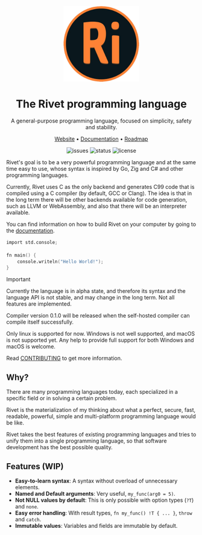 <div align="center">

<img src="https://github.com/rivet-lang/logo/blob/main/logo.png" alt="Rivet logo" width="200" height="200"/>

# The Rivet programming language

A general-purpose programming language, focused on simplicity, safety and stability.

[Website](https://rivet-lang.github.io)
•
[Documentation](https://rivet-lang.github.io/docs)
•
[Roadmap](ROADMAP.md)

![issues](https://img.shields.io/github/issues/rivet-lang/rivet?style=flat-square)
![status](https://img.shields.io/badge/status-alpha-blue?style=flat-square)
![license](https://img.shields.io/github/license/rivet-lang/rivet?style=flat-square)

</div>

Rivet's goal is to be a very powerful programming language and at the same time easy
to use, whose syntax is inspired by Go, Zig and C# and other programming languages.

Currently, Rivet uses C as the only backend and generates C99 code that is compiled using
a C compiler (by default, GCC or Clang). The idea is that in the long term there will be
other backends available for code generation, such as LLVM or WebAssembly, and also that
there will be an interpreter available.

You can find information on how to build Rivet on your computer by going to the
[documentation](https://rivet-lang.github.io/docs).

```v
import std.console;

fn main() {
    console.writeln("Hello World!");
}
```

> [!IMPORTANT]
> Currently the language is in alpha state, and therefore its syntax and the language
> API is not stable, and may change in the long term. Not all features are implemented.
> 
> Compiler version 0.1.0 will be released when the self-hosted compiler can compile itself
> successfully.
> 
> Only linux is supported for now. Windows is not well supported, and macOS is not supported
> yet. Any help to provide full support for both Windows and macOS is welcome.
> 
> Read [CONTRIBUTING](CONTRIBUTING.md) to get more information.

## Why?

There are many programming languages today, each specialized in a specific field or in
solving a certain problem.

Rivet is the materialization of my thinking about what a  perfect, secure, fast, readable,
powerful, simple and multi-platform programming language  would be like.

Rivet takes the best features of existing programming languages and tries  to unify them
into a single programming language, so that software development has the  best possible
quality.

## Features (WIP)

* **Easy-to-learn syntax**: A syntax without overload of unnecessary elements.
* **Named and Default arguments**: Very useful, `my_func(arg0 = 5)`.
* **Not NULL values by default**: This is only possible with option types (`?T`) and `none`.
* **Easy error handling**: With result types, `fn my_func() !T { ... }`,
    `throw` and `catch`.
* **Immutable values**: Variables and fields are immutable by default.
<!-- * **Polymorphism**: Traits, Embedded Records and Unions are supported.
* **Generics**: Specialize and reuse the same code for different types. -->
